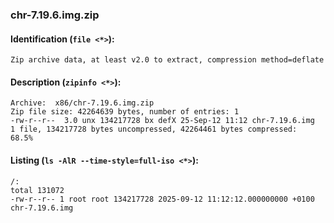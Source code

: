 ### chr-7.19.6.img.zip
#### Identification (`file <*>`):
```
Zip archive data, at least v2.0 to extract, compression method=deflate
```
#### Description (`zipinfo <*>`):
```
Archive:  x86/chr-7.19.6.img.zip
Zip file size: 42264639 bytes, number of entries: 1
-rw-r--r--  3.0 unx 134217728 bx defX 25-Sep-12 11:12 chr-7.19.6.img
1 file, 134217728 bytes uncompressed, 42264461 bytes compressed:  68.5%
```
#### Listing (`ls -AlR --time-style=full-iso <*>`):
```
/:
total 131072
-rw-r--r-- 1 root root 134217728 2025-09-12 11:12:12.000000000 +0100 chr-7.19.6.img
```


